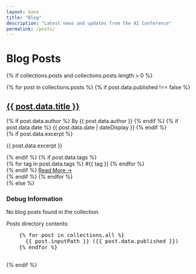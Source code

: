 ```yaml
---
layout: base
title: "Blog"
description: "Latest news and updates from the AI Conference"
permalink: /posts/
---
```


# Blog Posts

{% if collections.posts and collections.posts.length > 0 %}
<div class="grid md:grid-cols-2 gap-8 mt-8">
  {% for post in collections.posts %}
    {% if post.data.published !== false %}
      <article class="bg-white rounded-lg shadow-lg p-6 mb-6 hover:shadow-xl transition-shadow duration-200">
        <h2 class="text-2xl font-bold mb-3">
          <a href="{{ post.url }}" class="text-gray-900 hover:text-ai-blue-600 transition-colors">{{ post.data.title }}</a>
        </h2>
        <div class="flex items-center text-gray-600 text-sm mb-3">
          {% if post.data.author %}
            <span class="mr-3">By {{ post.data.author }}</span>
          {% endif %}
          {% if post.data.date %}
            <time datetime="{{ post.data.date }}" class="mr-3">{{ post.data.date | dateDisplay }}</time>
          {% endif %}
        </div>
        {% if post.data.excerpt %}
          <p class="text-gray-600 mb-4">{{ post.data.excerpt }}</p>
        {% endif %}
        {% if post.data.tags %}
          <div class="flex flex-wrap gap-2 mb-4">
            {% for tag in post.data.tags %}
              <span class="text-xs bg-gray-100 text-gray-600 px-2 py-1 rounded">#{{ tag }}</span>
            {% endfor %}
          </div>
        {% endif %}
        <a href="{{ post.url }}" class="inline-block bg-ai-blue-600 text-white px-4 py-2 rounded hover:bg-ai-blue-700 transition-colors">Read More →</a>
      </article>
    {% endif %}
  {% endfor %}
</div>
{% else %}
<div class="text-center py-12">
  <h3 class="text-xl font-semibold text-gray-700 mb-4">Debug Information</h3>
  <p class="text-gray-600 mb-4">No blog posts found in the collection.</p>
  <div class="bg-gray-100 p-4 rounded-lg text-left">
    <p class="font-mono text-sm">Posts directory contents:</p>
    <pre class="text-xs mt-2">
    {% for post in collections.all %}
      {{ post.inputPath }} ({{ post.data.published }})
    {% endfor %}
    </pre>
  </div>
</div>
{% endif %} 